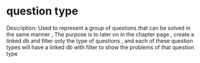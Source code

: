 # question type

Description: Used to represent a group of questions that can be solved in the same manner , The purpose is to later on in the chapter page , create a linked db and filter only the type of questions , and each of these question types will have a linked db with filter to show the problems of that question type